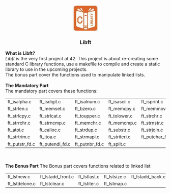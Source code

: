 <br />
<div align="center">
  <a href="https://github.com/djedd1ne/Libft">
    <img src="images/logo.png" alt="Logo" width="80" height="80">
  </a>

  <h3 align="center">Libft</h3>
</div>
<b>What is Libft? </b><br>
<i>Libft</i> is the very first project at 42. This project is about re-creating some standard C library functions, use
a makefile to compile and create a static library to use in the upcoming projects.<br>
The bonus part cover the functions used to manipulate linked lists.
<br><br>
<b>The Mandatory Part</b><br>
The mandatory part covers these functions:<br>
<table>
<tr><td>ft_isalpha.c</td><td>ft_isdigit.c</td><td>ft_isalnum.c</td><td>ft_isascii.c</td><td>ft_isprint.c</td></tr>
<tr><td>ft_strlen.c</td><td>ft_memset.c</td><td>ft_bzero.c</td><td>ft_memcpy.c</td><td>ft_memmove.c</td></tr>
<tr><td>ft_strlcpy.c</td><td>ft_strlcat.c</td><td>ft_toupper.c</td><td>ft_tolower.c</td><td>ft_strchr.c</td></tr>
<tr><td>ft_strrchr.c</td><td>ft_strncmp.c</td><td>ft_memchr.c</td><td>ft_memcmp.c</td><td>ft_strnstr.c</td></tr>
<tr><td>ft_atoi.c</td><td>ft_calloc.c</td><td>ft_strdup.c</td><td>ft_substr.c</td><td>ft_strjoin.c</td></tr> 
<tr><td>ft_strtrim.c</td><td>ft_itoa.c</td><td>ft_strmapi.c</td><td>ft_striteri.c</td><td>ft_putchar_fd.c</td></tr>
<tr><td>ft_putstr_fd.c</td><td>ft_putendl_fd.c</td> <td>ft_putnbr_fd.c</td><td>ft_split.c</td></tr>
</table>
<br><br>
<b>The Bonus Part</b>
The Bonus part covers functions related to linked list
<table>
<tr><td>ft_lstnew.c</td><td>ft_lstadd_front.c</td><td>ft_lstlast.c</td><td>ft_lstsize.c</td><td>ft_lstadd_back.c</td></tr>
<tr><td>ft_lstdelone.c</td><td>ft_lstclear.c</td><td>ft_lstiter.c</td><td>ft_lstmap.c</td>
</table>

